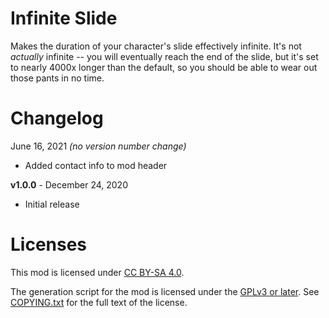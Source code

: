 Infinite Slide
==============

Makes the duration of your character's slide effectively infinite.
It's not *actually* infinite -- you will eventually reach the end
of the slide, but it's set to nearly 4000x longer than the default,
so you should be able to wear out those pants in no time.

Changelog
=========

June 16, 2021 *(no version number change)*
 * Added contact info to mod header

**v1.0.0** - December 24, 2020
 * Initial release
 
Licenses
========

This mod is licensed under [CC BY-SA 4.0](https://creativecommons.org/licenses/by-sa/4.0/).

The generation script for the mod is licensed under the
[GPLv3 or later](https://www.gnu.org/licenses/quick-guide-gplv3.html).
See [COPYING.txt](../../COPYING.txt) for the full text of the license.

